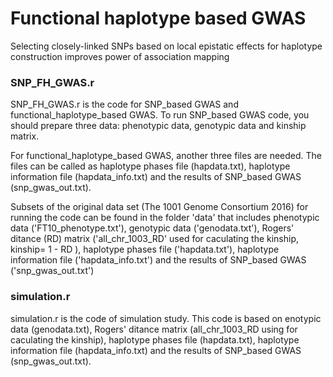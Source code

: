 # Functional haplotype based GWAS
Selecting closely-linked SNPs based on local epistatic effects for haplotype construction improves power of association mapping

### SNP_FH_GWAS.r
SNP_FH_GWAS.r is the code for SNP_based GWAS and functional_haplotype_based GWAS. 
To run SNP_based GWAS code, you should prepare three data: phenotypic data, genotypic data and kinship matrix. 

For functional_haplotype_based GWAS, another three files are needed. The files can be called as haplotype phases file (hapdata.txt), haplotype information file (hapdata_info.txt) and the results of SNP_based GWAS (snp_gwas_out.txt).
 
Subsets of the original data set (The 1001 Genome Consortium 2016) for running the code can be found in the folder 'data' that includes phenotypic data ('FT10_phenotype.txt'), genotypic data ('genodata.txt'), Rogers' ditance (RD) matrix  ('all_chr_1003_RD' used for caculating the kinship, kinship= 1 - RD  ), haplotype phases file ('hapdata.txt'), haplotype information file ('hapdata_info.txt') and the results of SNP_based GWAS ('snp_gwas_out.txt') 


### simulation.r
simulation.r is the code of simulation study.
This code is based on enotypic data (genodata.txt), Rogers' ditance matrix  (all_chr_1003_RD using for caculating the kinship), haplotype phases file (hapdata.txt), haplotype information file (hapdata_info.txt) and the results of SNP_based GWAS (snp_gwas_out.txt).


